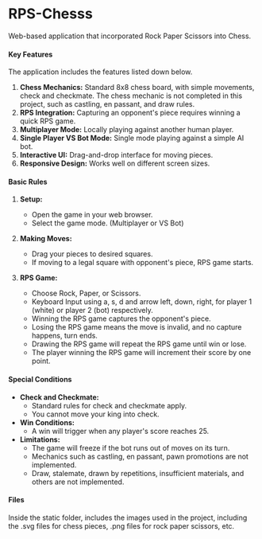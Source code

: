 # RPS-Chesss
Web-based application that incorporated Rock Paper Scissors into Chess.

#### **Key Features**
The application includes the features listed down below.

1. **Chess Mechanics:** Standard 8x8 chess board, with simple movements, check and checkmate. The chess mechanic is not completed in this project, such as castling, en passant, and draw rules.
2. **RPS Integration:** Capturing an opponent's piece requires winning a quick RPS game.
3. **Multiplayer Mode:** Locally playing against another human player.
4. **Single Player VS Bot Mode:** Single mode playing against a simple AI bot.
5. **Interactive UI:** Drag-and-drop interface for moving pieces.
6. **Responsive Design:** Works well on different screen sizes.

#### **Basic Rules**
1. **Setup:**
    - Open the game in your web browser.
    - Select the game mode. (Multiplayer or VS Bot)

2. **Making Moves:**
    - Drag your pieces to desired squares.
    - If moving to a legal square with opponent's piece, RPS game starts.
3. **RPS Game:**
    - Choose Rock, Paper, or Scissors.
    - Keyboard Input using a, s, d and arrow left, down, right, for player 1 (white) or player 2 (bot) respectively.
    - Winning the RPS game captures the opponent's piece.
    - Losing the RPS game means the move is invalid, and no capture happens, turn ends.
    - Drawing the RPS game will repeat the RPS game until win or lose.
    - The player winning the RPS game will increment their score by one point.

#### **Special Conditions**
- **Check and Checkmate:**
    - Standard rules for check and checkmate apply.
    - You cannot move your king into check.
- **Win Conditions:**
    - A win will trigger when any player's score reaches 25.
- **Limitations:**
    - The game will freeze if the bot runs out of moves on its turn.
    - Mechanics such as castling, en passant, pawn promotions are not implemented.
    - Draw, stalemate, drawn by repetitions, insufficient materials, and others are not implemented.

#### **Files**
Inside the static folder, includes the images used in the project, including the .svg files for chess pieces, .png files for rock paper scissors, etc.
